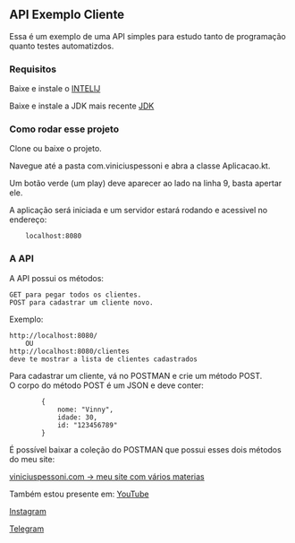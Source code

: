 ## API Exemplo Cliente

Essa é um exemplo de uma API simples para estudo tanto de programação quanto testes automatizdos.

### Requisitos

Baixe e instale o [INTELIJ](https://www.jetbrains.com/idea/)

Baixe e instale a JDK mais recente [JDK](https://www.oracle.com/technetwork/java/javase/downloads/jdk8-downloads-2133151.html)


### Como rodar esse projeto 

Clone ou baixe o projeto.

Navegue até a pasta com.viniciuspessoni e abra a classe Aplicacao.kt.

Um botão verde (um play) deve aparecer ao lado na linha 9, basta apertar ele. 

A aplicação será iniciada e um servidor estará rodando e acessivel no endereço:

        localhost:8080

### A API 

A API possui os métodos:
 
    GET para pegar todos os clientes. 
    POST para cadastrar um cliente novo. 
    
Exemplo:

    http://localhost:8080/
        OU
    http://localhost:8080/clientes
    deve te mostrar a lista de clientes cadastrados
    
Para cadastrar um cliente, vá no POSTMAN e crie um método POST.           
O corpo do método POST é um JSON e deve conter:
            
            { 
                nome: "Vinny",
                idade: 30, 
                id: "123456789" 
            }

É possível baixar a coleção do POSTMAN que possui esses dois métodos do meu site:

[viniciuspessoni.com -> meu site com vários materias]( https://www.viniciuspessoni.com/downloads)

Também estou presente em:
[YouTube]( https://www.youtube.com/c/pessonizando)

[Instagram](https://www.instagram.com/pessonizando)

[Telegram](https://t.me/pessonizando)